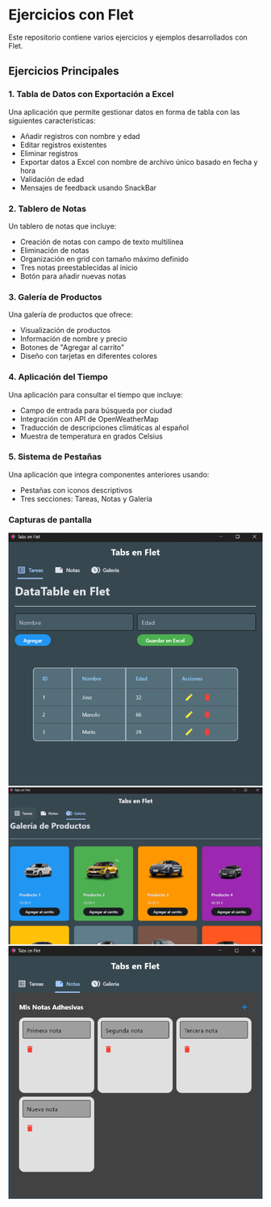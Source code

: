 # Ejercicios con Flet

Este repositorio contiene varios ejercicios y ejemplos desarrollados con Flet.

## Ejercicios Principales

### 1. Tabla de Datos con Exportación a Excel

Una aplicación que permite gestionar datos en forma de tabla con las siguientes características:

- Añadir registros con nombre y edad
- Editar registros existentes
- Eliminar registros
- Exportar datos a Excel con nombre de archivo único basado en fecha y hora
- Validación de edad
- Mensajes de feedback usando SnackBar

### 2. Tablero de Notas

Un tablero de notas que incluye:

- Creación de notas con campo de texto multilínea
- Eliminación de notas
- Organización en grid con tamaño máximo definido
- Tres notas preestablecidas al inicio
- Botón para añadir nuevas notas

### 3. Galería de Productos

Una galería de productos que ofrece:

- Visualización de productos
- Información de nombre y precio
- Botones de "Agregar al carrito"
- Diseño con tarjetas en diferentes colores

### 4. Aplicación del Tiempo

Una aplicación para consultar el tiempo que incluye:

- Campo de entrada para búsqueda por ciudad
- Integración con API de OpenWeatherMap
- Traducción de descripciones climáticas al español
- Muestra de temperatura en grados Celsius

### 5. Sistema de Pestañas

Una aplicación que integra componentes anteriores usando:

- Pestañas con iconos descriptivos
- Tres secciones: Tareas, Notas y Galería

### Capturas de pantalla

![datatable](ejercicios_videos/capturas/datatable.png)
![galeria](ejercicios_videos/capturas/galeria.png)
![notas](ejercicios_videos/capturas/notas.png)
